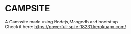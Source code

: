 # CAMPSITE
A Campsite made using Nodejs,Mongodb and bootstrap.
<br>
Check it here: https://powerful-spire-18231.herokuapp.com/
</br>
